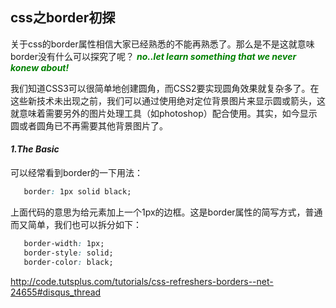 ## css之border初探

关于css的border属性相信大家已经熟悉的不能再熟悉了。那么是不是这就意味border没有什么可以探究了呢？ <span class="font-1">no..let learn something that we never konew about!</span>    

我们知道CSS3可以很简单地创建圆角，而CSS2要实现圆角效果就复杂多了。在这些新技术未出现之前，我们可以通过使用绝对定位背景图片来显示圆或箭头，这就意味着需要另外的图片处理工具（如photoshop）配合使用。其实，如今显示圆或者圆角已不再需要其他背景图片了。

#### <span class="font-italic">1.The Basic</span>   

可以经常看到border的一下用法：  

```css
   border: 1px solid black;
```

上面代码的意思为给元素加上一个1px的边框。这是border属性的简写方式，普通而又简单，我们也可以拆分如下：   

```css
   border-width: 1px;   
   border-style: solid;
   border-color: black;
```

http://code.tutsplus.com/tutorials/css-refreshers-borders--net-24655#disqus_thread



<style>
 .font-italic {
 	font-style:italic;
 }
 .font-1 {
 	font-style:italic;
 	font-weight:bold;
 	color:green;
 }
</style>

